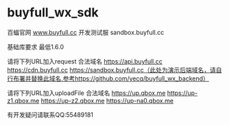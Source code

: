 # buyfull_wx_sdk
百蝠官网 www.buyfull.cc
开发测试服 sandbox.buyfull.cc

基础库要求 最低1.6.0

请将下列URL加入request 合法域名
https://api.buyfull.cc
https://cdn.buyfull.cc
https://sandbox.buyfull.cc（此处为演示后端域名，请自行布署并替换此域名,参考https://github.com/yecq/buyfull_wx_backend）

请将下列URL加入uploadFile 合法域名
https://up.qbox.me
https://up-z1.qbox.me
https://up-z2.qbox.me
https://up-na0.qbox.me

有开发疑问请联系QQ:55489181